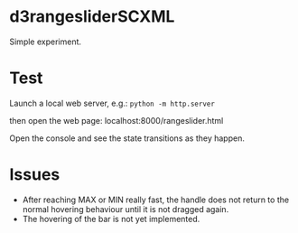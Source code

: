 # d3rangesliderSCXML

Simple experiment.

# Test

Launch a local web server, e.g.:
`python -m http.server`

then open the web page: localhost:8000/rangeslider.html

Open the console and see the state transitions as they happen.

# Issues

-	After reaching MAX or MIN really fast, the handle does not return to the normal hovering behaviour until it is not dragged again.
-	The hovering of the bar is not yet implemented.
